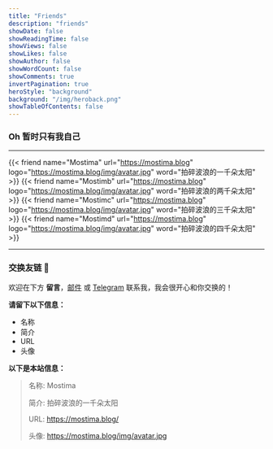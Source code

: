 ```yaml
---
title: "Friends"
description: "friends"
showDate: false
showReadingTime: false
showViews: false
showLikes: false
showAuthor: false
showWordCount: false
showComments: true
invertPagination: true
heroStyle: "background"
background: "/img/heroback.png"
showTableOfContents: false
---
```


### Oh 暂时只有我自己
---
<!-- {{< alert >}} ···································································· {{< /alert >}} -->

{{< friend name="Mostima" url="https://mostima.blog" logo="https://mostima.blog/img/avatar.jpg" word="拍碎波浪的一千朵太阳" >}}
{{< friend name="Mostimb" url="https://mostima.blog" logo="https://mostima.blog/img/avatar.jpg" word="拍碎波浪的两千朵太阳" >}}
{{< friend name="Mostimc" url="https://mostima.blog" logo="https://mostima.blog/img/avatar.jpg" word="拍碎波浪的三千朵太阳" >}}
{{< friend name="Mostimd" url="https://mostima.blog" logo="https://mostima.blog/img/avatar.jpg" word="拍碎波浪的四千朵太阳" >}}

---

### 交换友链 🔗

欢迎在下方 **留言**，[邮件](mailto:mostima@aol.com) 或 [Telegram](https://t.me/CovenMostima) 联系我，我会很开心和你交换的！

**请留下以下信息：**

- 名称
- 简介
- URL
- 头像

**以下是本站信息：**

> 名称: Mostima
>
> 简介: 拍碎波浪的一千朵太阳
>
> URL: https://mostima.blog/
>
> 头像: https://mostima.blog/img/avatar.jpg
